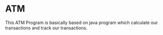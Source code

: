 # ATM
This ATM Program is basically based on java program which calculate our transactions and  track our transactions.
